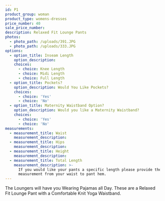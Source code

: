 ```yaml
---
id: P1
product_group: woman
product_type: womens-dresses
price_number: 40
sale_price_number:
description: Relaxed Fit Lounge Pants
photos:
  - photo_path: /uploads/391.JPG
  - photo_path: /uploads/333.JPG
options:
  - option_title: Inseam Length
    option_description:
    choices:
      - choice: Knee Length
      - choice: Midi Length
      - choice: Full Length
  - option_title: Pockets?
    option_description: Would You Like Pockets?
    choices:
      - choice: 'Yes'
      - choice: 'No'
  - option_title: Maternity Waistband Option?
    option_description: Would you like a Maternity Waistband?
    choices:
      - choice: 'Yes'
      - choice: 'No'
measurements:
  - measurement_title: Waist
    measurement_description:
  - measurement_title: Hips
    measurement_description:
  - measurement_title: Height
    measurement_description:
  - measurement_title: Total Length
    measurement_description: >-
      If you would like your pants a specific length please provide the
      measurement from your waist to pant hem.
---
```



The Loungers will have you Wearing Pajamas all Day. These are a Relaxed Fit Lounge Pant with a Comfortable Knit Yoga Waistband.&nbsp;
